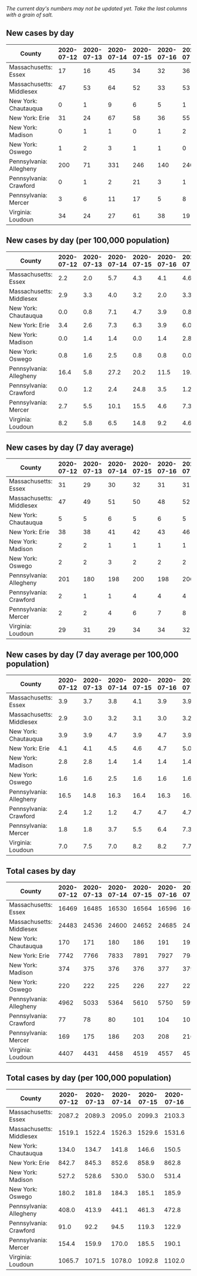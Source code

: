 _The current day's numbers may not be updated yet. Take the last columns with a grain of salt._
## New cases by day

| County | 2020-07-12 | 2020-07-13 | 2020-07-14 | 2020-07-15 | 2020-07-16 | 2020-07-17 | 2020-07-18 |
| --- | --- | --- | --- | --- | --- | --- | --- |
| Massachusetts: Essex | 17 | 16 | 45 | 34 | 32 | 36 | 78 |
| Massachusetts: Middlesex | 47 | 53 | 64 | 52 | 33 | 53 | 71 |
| New York: Chautauqua | 0 | 1 | 9 | 6 | 5 | 1 | 2 |
| New York: Erie | 31 | 24 | 67 | 58 | 36 | 55 | 34 |
| New York: Madison | 0 | 1 | 1 | 0 | 1 | 2 | 3 |
| New York: Oswego | 1 | 2 | 3 | 1 | 1 | 0 | 2 |
| Pennsylvania: Allegheny | 200 | 71 | 331 | 246 | 140 | 240 | 135 |
| Pennsylvania: Crawford | 0 | 1 | 2 | 21 | 3 | 1 | 2 |
| Pennsylvania: Mercer | 3 | 6 | 11 | 17 | 5 | 8 | 7 |
| Virginia: Loudoun | 34 | 24 | 27 | 61 | 38 | 19 | 20 |

## New cases by day (per 100,000 population)

| County | 2020-07-12 | 2020-07-13 | 2020-07-14 | 2020-07-15 | 2020-07-16 | 2020-07-17 | 2020-07-18 |
| --- | --- | --- | --- | --- | --- | --- | --- |
| Massachusetts: Essex | 2.2 | 2.0 | 5.7 | 4.3 | 4.1 | 4.6 | 9.9 |
| Massachusetts: Middlesex | 2.9 | 3.3 | 4.0 | 3.2 | 2.0 | 3.3 | 4.4 |
| New York: Chautauqua | 0.0 | 0.8 | 7.1 | 4.7 | 3.9 | 0.8 | 1.6 |
| New York: Erie | 3.4 | 2.6 | 7.3 | 6.3 | 3.9 | 6.0 | 3.7 |
| New York: Madison | 0.0 | 1.4 | 1.4 | 0.0 | 1.4 | 2.8 | 4.2 |
| New York: Oswego | 0.8 | 1.6 | 2.5 | 0.8 | 0.8 | 0.0 | 1.6 |
| Pennsylvania: Allegheny | 16.4 | 5.8 | 27.2 | 20.2 | 11.5 | 19.7 | 11.1 |
| Pennsylvania: Crawford | 0.0 | 1.2 | 2.4 | 24.8 | 3.5 | 1.2 | 2.4 |
| Pennsylvania: Mercer | 2.7 | 5.5 | 10.1 | 15.5 | 4.6 | 7.3 | 6.4 |
| Virginia: Loudoun | 8.2 | 5.8 | 6.5 | 14.8 | 9.2 | 4.6 | 4.8 |

## New cases by day (7 day average)

| County | 2020-07-12 | 2020-07-13 | 2020-07-14 | 2020-07-15 | 2020-07-16 | 2020-07-17 | 2020-07-18 |
| --- | --- | --- | --- | --- | --- | --- | --- |
| Massachusetts: Essex | 31 | 29 | 30 | 32 | 31 | 31 | 37 |
| Massachusetts: Middlesex | 47 | 49 | 51 | 50 | 48 | 52 | 53 |
| New York: Chautauqua | 5 | 5 | 6 | 5 | 6 | 5 | 3 |
| New York: Erie | 38 | 38 | 41 | 42 | 43 | 46 | 44 |
| New York: Madison | 2 | 2 | 1 | 1 | 1 | 1 | 1 |
| New York: Oswego | 2 | 2 | 3 | 2 | 2 | 2 | 1 |
| Pennsylvania: Allegheny | 201 | 180 | 198 | 200 | 198 | 206 | 195 |
| Pennsylvania: Crawford | 2 | 1 | 1 | 4 | 4 | 4 | 4 |
| Pennsylvania: Mercer | 2 | 2 | 4 | 6 | 7 | 8 | 8 |
| Virginia: Loudoun | 29 | 31 | 29 | 34 | 34 | 32 | 32 |

## New cases by day (7 day average per 100,000 population)

| County | 2020-07-12 | 2020-07-13 | 2020-07-14 | 2020-07-15 | 2020-07-16 | 2020-07-17 | 2020-07-18 |
| --- | --- | --- | --- | --- | --- | --- | --- |
| Massachusetts: Essex | 3.9 | 3.7 | 3.8 | 4.1 | 3.9 | 3.9 | 4.7 |
| Massachusetts: Middlesex | 2.9 | 3.0 | 3.2 | 3.1 | 3.0 | 3.2 | 3.3 |
| New York: Chautauqua | 3.9 | 3.9 | 4.7 | 3.9 | 4.7 | 3.9 | 2.4 |
| New York: Erie | 4.1 | 4.1 | 4.5 | 4.6 | 4.7 | 5.0 | 4.8 |
| New York: Madison | 2.8 | 2.8 | 1.4 | 1.4 | 1.4 | 1.4 | 1.4 |
| New York: Oswego | 1.6 | 1.6 | 2.5 | 1.6 | 1.6 | 1.6 | 0.8 |
| Pennsylvania: Allegheny | 16.5 | 14.8 | 16.3 | 16.4 | 16.3 | 16.9 | 16.0 |
| Pennsylvania: Crawford | 2.4 | 1.2 | 1.2 | 4.7 | 4.7 | 4.7 | 4.7 |
| Pennsylvania: Mercer | 1.8 | 1.8 | 3.7 | 5.5 | 6.4 | 7.3 | 7.3 |
| Virginia: Loudoun | 7.0 | 7.5 | 7.0 | 8.2 | 8.2 | 7.7 | 7.7 |

## Total cases by day

| County | 2020-07-12 | 2020-07-13 | 2020-07-14 | 2020-07-15 | 2020-07-16 | 2020-07-17 | 2020-07-18 |
| --- | --- | --- | --- | --- | --- | --- | --- |
| Massachusetts: Essex | 16469 | 16485 | 16530 | 16564 | 16596 | 16632 | 16710 |
| Massachusetts: Middlesex | 24483 | 24536 | 24600 | 24652 | 24685 | 24738 | 24809 |
| New York: Chautauqua | 170 | 171 | 180 | 186 | 191 | 192 | 194 |
| New York: Erie | 7742 | 7766 | 7833 | 7891 | 7927 | 7982 | 8016 |
| New York: Madison | 374 | 375 | 376 | 376 | 377 | 379 | 382 |
| New York: Oswego | 220 | 222 | 225 | 226 | 227 | 227 | 229 |
| Pennsylvania: Allegheny | 4962 | 5033 | 5364 | 5610 | 5750 | 5990 | 6125 |
| Pennsylvania: Crawford | 77 | 78 | 80 | 101 | 104 | 105 | 107 |
| Pennsylvania: Mercer | 169 | 175 | 186 | 203 | 208 | 216 | 223 |
| Virginia: Loudoun | 4407 | 4431 | 4458 | 4519 | 4557 | 4576 | 4596 |

## Total cases by day (per 100,000 population)

| County | 2020-07-12 | 2020-07-13 | 2020-07-14 | 2020-07-15 | 2020-07-16 | 2020-07-17 | 2020-07-18 |
| --- | --- | --- | --- | --- | --- | --- | --- |
| Massachusetts: Essex | 2087.2 | 2089.3 | 2095.0 | 2099.3 | 2103.3 | 2107.9 | 2117.8 |
| Massachusetts: Middlesex | 1519.1 | 1522.4 | 1526.3 | 1529.6 | 1531.6 | 1534.9 | 1539.3 |
| New York: Chautauqua | 134.0 | 134.7 | 141.8 | 146.6 | 150.5 | 151.3 | 152.9 |
| New York: Erie | 842.7 | 845.3 | 852.6 | 858.9 | 862.8 | 868.8 | 872.5 |
| New York: Madison | 527.2 | 528.6 | 530.0 | 530.0 | 531.4 | 534.2 | 538.5 |
| New York: Oswego | 180.2 | 181.8 | 184.3 | 185.1 | 185.9 | 185.9 | 187.5 |
| Pennsylvania: Allegheny | 408.0 | 413.9 | 441.1 | 461.3 | 472.8 | 492.6 | 503.7 |
| Pennsylvania: Crawford | 91.0 | 92.2 | 94.5 | 119.3 | 122.9 | 124.1 | 126.4 |
| Pennsylvania: Mercer | 154.4 | 159.9 | 170.0 | 185.5 | 190.1 | 197.4 | 203.8 |
| Virginia: Loudoun | 1065.7 | 1071.5 | 1078.0 | 1092.8 | 1102.0 | 1106.5 | 1111.4 |
